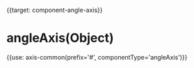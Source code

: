 
{{target: component-angle-axis}}

# angleAxis(Object)

{{use: axis-common(prefix='#', componentType='angleAxis')}}

